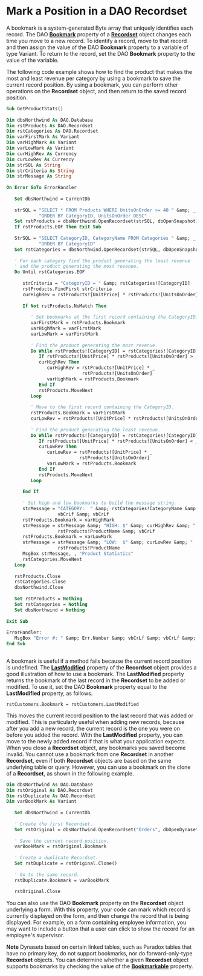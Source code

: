
# Mark a Position in a DAO Recordset

A bookmark is a system-generated Byte array that uniquely identifies each record. The DAO  **[Bookmark](http://msdn.microsoft.com/library/C4B1C2D9-668E-E365-544C-EFB4AE4EFCC9%28Office.15%29.aspx)** property of a **[Recordset](http://msdn.microsoft.com/library/9774232C-E6DA-175B-FC7F-ED2AB7908FA0%28Office.15%29.aspx)** object changes each time you move to a new record. To identify a record, move to that record and then assign the value of the DAO **Bookmark** property to a variable of type Variant. To return to the record, set the DAO **Bookmark** property to the value of the variable.

The following code example shows how to find the product that makes the most and least revenue per category by using a bookmark to save the current record position. By using a bookmark, you can perform other operations on the  **Recordset** object, and then return to the saved record position.



```vb
Sub GetProductStats() 
 
Dim dbsNorthwind As DAO.Database 
Dim rstProducts As DAO.Recordset 
Dim rstCategories As DAO.Recordset 
Dim varFirstMark As Variant 
Dim varHighMark As Variant 
Dim varLowMark As Variant 
Dim curHighRev As Currency 
Dim curLowRev As Currency 
Dim strSQL As String 
Dim strCriteria As String 
Dim strMessage As String 
 
On Error GoTo ErrorHandler 
 
   Set dbsNorthwind = CurrentDb 
 
   strSQL = "SELECT * FROM Products WHERE UnitsOnOrder >= 40 " &amp; _ 
            "ORDER BY CategoryID, UnitsOnOrder DESC" 
   Set rstProducts = dbsNorthwind.OpenRecordset(strSQL, dbOpenSnapshot) 
   If rstProducts.EOF Then Exit Sub 
 
   StrSQL = "SELECT CategoryID, CategoryName FROM Categories " &amp; _ 
            "ORDER BY CategoryID" 
   Set rstCategories = dbsNorthwind.OpenRecordset(strSQL, dbOpenSnapshot) 
 
   ' For each category find the product generating the least revenue 
   ' and the product generating the most revenue. 
   Do Until rstCategories.EOF 
 
      strCriteria = "CategoryID = " &amp; rstCategories![CategoryID] 
      rstProducts.FindFirst strCriteria 
      curHighRev = rstProducts![UnitPrice] * rstProducts![UnitsOnOrder] 
 
      If Not rstProducts.NoMatch Then 
 
         ' Set bookmarks at the first record containing the CategoryID. 
         varFirstMark = rstProducts.Bookmark 
         varHighMark = varFirstMark 
         varLowMark = varFirstMark 
 
         ' Find the product generating the most revenue. 
         Do While rstProducts![CategoryID] = rstCategories![CategoryID] 
            If rstProducts![UnitPrice] * rstProducts![UnitsOnOrder] > _ 
            curHighRev Then 
               curHighRev = rstProducts![UnitPrice] * _ 
                            rstProducts![UnitsOnOrder] 
               varHighMark = rstProducts.Bookmark 
            End If 
            rstProducts.MoveNext 
         Loop 
 
         ' Move to the first record containing the CategoryID. 
         rstProducts.Bookmark = varFirstMark 
         curLowRev = rstProducts![UnitPrice] * rstProducts![UnitsOnOrder] 
 
         ' Find the product generating the least revenue. 
         Do While rstProducts![CategoryID] = rstCategories![CategoryID] 
            If rstProducts![UnitPrice] * rstProducts![UnitsOnOrder] < _ 
            curLowRev Then 
               curLowRev = rstProducts![UnitPrice] * _ 
                           rstProducts![UnitsOnOrder] 
               varLowMark = rstProducts.Bookmark 
            End If 
            rstProducts.MoveNext 
         Loop 
 
      End If 
 
      ' Set high and low bookmarks to build the message string. 
      strMessage = "CATEGORY:  " &amp; rstCategories!CategoryName &amp; _ 
                   vbCrLf &amp; vbCrLf 
      rstProducts.Bookmark = varHighMark 
      strMessage = strMessage &amp; "HIGH: $" &amp; curHighRev &amp; "  " &amp; _ 
                   rstProducts!ProductName &amp; vbCrLf 
      rstProducts.Bookmark = varLowMark 
      strMessage = strMessage &amp; "LOW:  $" &amp; curLowRev &amp; "  " &amp; _ 
                   rstProducts!ProductName 
      MsgBox strMessage, , "Product Statistics" 
      rstCategories.MoveNext 
   Loop 
 
   rstProducts.Close 
   rstCategories.Close 
   dbsNorthwind.Close 
 
   Set rstProducts = Nothing 
   Set rstCategories = Nothing 
   Set dbsNorthwind = Nothing 
 
Exit Sub 
 
ErrorHandler: 
   MsgBox "Error #: " &amp; Err.Number &amp; vbCrLf &amp; vbCrLf &amp; Err.Description 
End Sub 
 

```

A bookmark is useful if a method fails because the current record position is undefined.
The  **[LastModified](http://msdn.microsoft.com/library/7386F25B-BDE1-A446-E980-640696A3BFEC%28Office.15%29.aspx)** property of the **Recordset** object provides a good illustration of how to use a bookmark. The **LastModified** property returns the bookmark of the last record in the **Recordset** to be added or modified. To use it, set the DAO **Bookmark** property equal to the **LastModified** property, as follows.



```
rstCustomers.Bookmark = rstCustomers.LastModified 

```

This moves the current record position to the last record that was added or modified. This is particularly useful when adding new records, because after you add a new record, the current record is the one you were on before you added the record. With the  **LastModified** property, you can move to the newly added record if that is what your application expects.
When you close a  **Recordset** object, any bookmarks you saved become invalid. You cannot use a bookmark from one **Recordset** in another **Recordset**, even if both **Recordset** objects are based on the same underlying table or query. However, you can use a bookmark on the clone of a **Recordset**, as shown in the following example.



```vb
Dim dbsNorthwind As DAO.Database 
Dim rstOriginal As DAO.Recordset 
Dim rstDuplicate As DAO.Recordset 
Dim varBookMark As Variant 
 
   Set dbsNorthwind = CurrentDb 
 
   ' Create the first Recordset. 
   Set rstOriginal = dbsNorthwind.OpenRecordset("Orders", dbOpenDynaset) 
 
   ' Save the current record position. 
   varBookMark = rstOriginal.Bookmark 
 
   ' Create a duplicate Recordset. 
   Set rstDuplicate = rstOriginal.Clone() 
 
   ' Go to the same record. 
   rstDuplicate.Bookmark = varBookMark 
 
   rstOriginal.Close 

```

You can also use the DAO  **Bookmark** property on the **Recordset** object underlying a form. With this property, your code can mark which record is currently displayed on the form, and then change the record that is being displayed. For example, on a form containing employee information, you may want to include a button that a user can click to show the record for an employee's supervisor.

 **Note**  Dynasets based on certain linked tables, such as Paradox tables that have no primary key, do not support bookmarks, nor do forward-only-type  **Recordset** objects. You can determine whether a given **Recordset** object supports bookmarks by checking the value of the **[Bookmarkable](http://msdn.microsoft.com/library/6323F162-75C4-7CFE-C918-0B9454560F97%28Office.15%29.aspx)** property.

